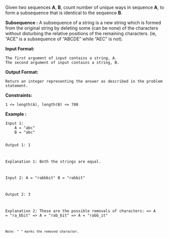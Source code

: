 <div class="markdown-content" id="problem-content">
<p>Given two sequences <strong>A</strong>, <strong>B</strong>, count number of unique ways in sequence <strong>A</strong>, to form a subsequence that is identical to the sequence <strong>B</strong>.</p>
<p><strong>Subsequence :</strong> A subsequence of a string is a new string which is formed from the original string by deleting some (can be none) of the characters without disturbing the relative positions of the remaining characters. (ie, “ACE” is a subsequence of “ABCDE” while “AEC” is not).</p>
<p><strong>Input Format:</strong></p>
<div class="highlighter-rouge"><pre class="highlight"><code>The first argument of input contains a string, A.
The second argument of input contains a string, B.
</code></pre>
</div>
<p><strong>Output Format:</strong></p>
<div class="highlighter-rouge"><pre class="highlight"><code>Return an integer representing the answer as described in the problem statement.
</code></pre>
</div>
<p><strong>Constraints:</strong></p>
<div class="highlighter-rouge"><pre class="highlight"><code>1 &lt;= length(A), length(B) &lt;= 700
</code></pre>
</div>
<p><strong>Example :</strong></p>
<div class="highlighter-rouge"><pre class="highlight"><code>Input 1:
    A = "abc"
    B = "abc"
    
Output 1:
    1

Explanation 1:
    Both the strings are equal.

Input 2:
    A = "rabbbit" 
    B = "rabbit"

Output 2:
    3

Explanation 2:
    These are the possible removals of characters:
        =&gt; A = "ra_bbit" 
        =&gt; A = "rab_bit" 
        =&gt; A = "rabb_it"
        
    Note: "_" marks the removed character.
</code></pre>
</div>

</div>